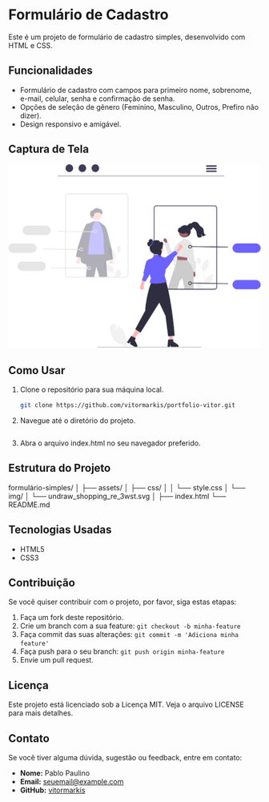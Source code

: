 # Formulário de Cadastro

Este é um projeto de formulário de cadastro simples, desenvolvido com HTML e CSS.

## Funcionalidades

- Formulário de cadastro com campos para primeiro nome, sobrenome, e-mail, celular, senha e confirmação de senha.
- Opções de seleção de gênero (Feminino, Masculino, Outros, Prefiro não dizer).
- Design responsivo e amigável.

## Captura de Tela

![Formulário de Cadastro](assets/img/undraw_shopping_re_3wst.svg)

## Como Usar

1. Clone o repositório para sua máquina local.
   ```bash
   git clone https://github.com/vitormarkis/portfolio-vitor.git


2. Navegue até o diretório do projeto.
    ```cd portfolio-simples

3. Abra o arquivo index.html no seu navegador preferido.

## Estrutura do Projeto

formulário-simples/
│
├── assets/
│   ├── css/
│   │   └── style.css
│   └── img/
│       └── undraw_shopping_re_3wst.svg
│
├── index.html
└── README.md

## Tecnologias Usadas
- HTML5
- CSS3

## Contribuição
Se você quiser contribuir com o projeto, por favor, siga estas etapas:

1. Faça um fork deste repositório.
2. Crie um branch com a sua feature: `git checkout -b minha-feature`
3. Faça commit das suas alterações: `git commit -m 'Adiciona minha feature'`
4. Faça push para o seu branch: `git push origin minha-feature`
5. Envie um pull request.

## Licença
Este projeto está licenciado sob a Licença MIT. Veja o arquivo LICENSE para mais detalhes.

## Contato
Se você tiver alguma dúvida, sugestão ou feedback, entre em contato:

- **Nome:** Pablo Paulino
- **Email:** [seuemail@example.com](pablopaulinodev@gmail.com)
- **GitHub:** [vitormarkis](https://github.com/pablopaullino)
